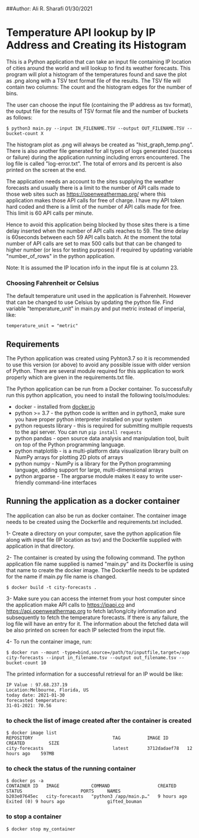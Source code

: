 ##Author: Ali R. Sharafi 01/30/2021

# Temperature API lookup by IP Address and Creating its Histogram 

This is a Python application that can take an input file containing IP location of cities around the world and will lookup to 
find its weather forecasts. This program will plot a histogram of the temperatures found and save the plot as .png along with a 
TSV text format file of the results. The TSV file will contain two columns: The count and the histogram edges for the 
number of bins. 

The user can choose the input file (containing the IP address as tsv format), the output file for the 
results of TSV format file and the number of buckets as follows:

    $ python3 main.py --input IN_FILENAME.TSV --output OUT_FILENAME.TSV --bucket-count X

The histogram plot as .png will always be created as "hist_graph_temp.png". There is also another file generated for 
all types of logs generated (success or failure) during the application running including errors encountered. The log file is 
called "log-error.txt". The total of errors and its percent is also printed on the screen at the end.

The application needs an account to the sites supplying the weather forecasts and usually there is a limit 
to the number of API calls made to those web sites such as https://openweathermap.org/ where this application 
makes those API calls for free of charge. I have my API token hard coded and there is a limit of the 
number of API calls made for free. This limit is 60 API calls per minute. 

Hence to avoid this application being blocked by those sites there is a time delay inserted when the number of API calls reaches to 59. 
The time delay is 60seconds between each 59 API calls batch. At the moment the total number of API calls 
are set to max 500 calls but that can be changed to higher number (or less for testing purposes) if required by updating variable 
"number_of_rows" in the python application.

Note: It is assumed the IP location info in the input file is at column 23.

### Choosing Fahrenheit or Celsius

The default temperature unit used in the application is Fahrenheit. However that can be changed to use 
Celsius by updating the python file. Find variable "temperature_unit" in main.py and put metric 
instead of imperial, like:

    temperature_unit = "metric"

## Requirements

The Python application was created using Pyhton3.7 so it is recommended to use this version (or above) to avoid any possible issue
with older version of Python. There are several module required for this application to work properly which are given in the 
requirements.txt file.

The Python application can be run from a Docker container. To successfully run this python application, you need
to install the following tools/modules:

* docker - installed from [docker.io](https://www.docker.com/)
* python >= 3.7 - the python code is written and in python3, make sure you have proper python interpreter installed on your system
* python requests library - this is required for submitting multiple requests to the api server. You can run `pip install requests`
* python pandas - open source data analysis and manipulation tool, built on top of the Python programming language.
* python matplotlib - is a multi-platform data visualization library built on NumPy arrays for plotting 2D plots of arrays
* python numpy - NumPy is a library for the Python programming language, adding support for large, multi-dimensional arrays
* python argparse - The argparse module makes it easy to write user-friendly command-line interfaces

## Running the application as a docker container

The application can also be run as docker container. The container image needs to be created using the 
Dockerfile and requirements.txt included.

1- Create a directory on your computer, save the python application file along with input file (IP 
location as tsv) and the Dockerfile supplied with application in that directory.

2- The container is created by using the following command. The python application file name supplied is 
named "main.py" and its Dockerfile is using that name to create the docker image. The Dockerfile needs to 
be updated for the name if main.py file name is changed.

    $ docker build -t city-forecasts .

3- Make sure you can access the internet from your host computer since the application make API calls 
to https://ipapi.co and https://api.openweathermap.org to fetch lat/long/city information and 
subsequently to fetch the temperature forecasts. If there is any failure, the log file will have an 
entry for it. The information about the fetched data will be also printed on screen for each IP selected 
from the input file.

4- To run the container image, run:

    $ docker run --mount -type=bind,source=/path/to/inputfile,target=/app city-forecasts --input in_filename.tsv --output out_filename.tsv --bucket-count 10

The printed information for a successful retrieval for an IP would be like:

    IP Value : 97.68.237.19
    Location:Melbourne, Florida, US
    today date: 2021-01-30
    forecasted temperature:
    31-01-2021: 70.56

### to check the list of image created after the container is created
 
    $ docker image list
    REPOSITORY                              TAG          IMAGE ID       CREATED         SIZE
    city-forecasts                          latest       3712dadaef78   12 hours ago    597MB

### to check the status of the running container

    $ docker ps -a
    CONTAINER ID   IMAGE            COMMAND                  CREATED         STATUS                      PORTS     NAMES
    b203e07645ec   city-forecasts   "python3 /app/main.p…"   9 hours ago     Exited (0) 9 hours ago                gifted_bouman

### to stop a container

    $ docker stop my_container

